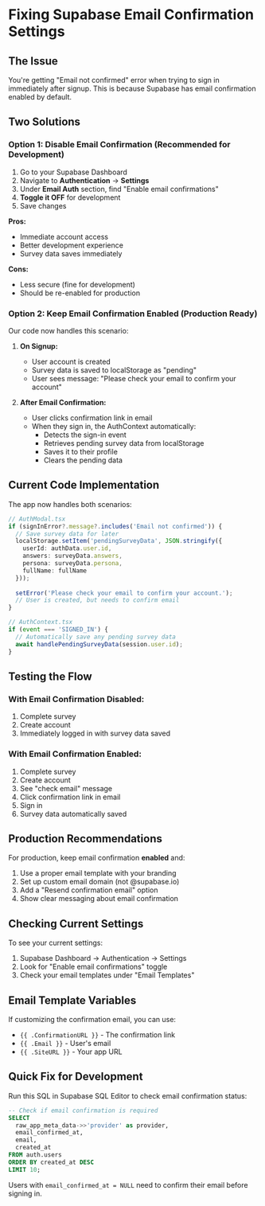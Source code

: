 # Fixing Supabase Email Confirmation Settings

## The Issue
You're getting "Email not confirmed" error when trying to sign in immediately after signup. This is because Supabase has email confirmation enabled by default.

## Two Solutions

### Option 1: Disable Email Confirmation (Recommended for Development)

1. Go to your Supabase Dashboard
2. Navigate to **Authentication** → **Settings**
3. Under **Email Auth** section, find "Enable email confirmations"
4. **Toggle it OFF** for development
5. Save changes

**Pros:**
- Immediate account access
- Better development experience
- Survey data saves immediately

**Cons:**
- Less secure (fine for development)
- Should be re-enabled for production

### Option 2: Keep Email Confirmation Enabled (Production Ready)

Our code now handles this scenario:

1. **On Signup:**
   - User account is created
   - Survey data is saved to localStorage as "pending"
   - User sees message: "Please check your email to confirm your account"

2. **After Email Confirmation:**
   - User clicks confirmation link in email
   - When they sign in, the AuthContext automatically:
     - Detects the sign-in event
     - Retrieves pending survey data from localStorage
     - Saves it to their profile
     - Clears the pending data

## Current Code Implementation

The app now handles both scenarios:

```typescript
// AuthModal.tsx
if (signInError?.message?.includes('Email not confirmed')) {
  // Save survey data for later
  localStorage.setItem('pendingSurveyData', JSON.stringify({
    userId: authData.user.id,
    answers: surveyData.answers,
    persona: surveyData.persona,
    fullName: fullName
  }));
  
  setError('Please check your email to confirm your account.');
  // User is created, but needs to confirm email
}
```

```typescript
// AuthContext.tsx
if (event === 'SIGNED_IN') {
  // Automatically save any pending survey data
  await handlePendingSurveyData(session.user.id);
}
```

## Testing the Flow

### With Email Confirmation Disabled:
1. Complete survey
2. Create account
3. Immediately logged in with survey data saved

### With Email Confirmation Enabled:
1. Complete survey
2. Create account
3. See "check email" message
4. Click confirmation link in email
5. Sign in
6. Survey data automatically saved

## Production Recommendations

For production, keep email confirmation **enabled** and:
1. Use a proper email template with your branding
2. Set up custom email domain (not @supabase.io)
3. Add a "Resend confirmation email" option
4. Show clear messaging about email confirmation

## Checking Current Settings

To see your current settings:
1. Supabase Dashboard → Authentication → Settings
2. Look for "Enable email confirmations" toggle
3. Check your email templates under "Email Templates"

## Email Template Variables

If customizing the confirmation email, you can use:
- `{{ .ConfirmationURL }}` - The confirmation link
- `{{ .Email }}` - User's email
- `{{ .SiteURL }}` - Your app URL

## Quick Fix for Development

Run this SQL in Supabase SQL Editor to check email confirmation status:
```sql
-- Check if email confirmation is required
SELECT 
  raw_app_meta_data->>'provider' as provider,
  email_confirmed_at,
  email,
  created_at
FROM auth.users
ORDER BY created_at DESC
LIMIT 10;
```

Users with `email_confirmed_at = NULL` need to confirm their email before signing in.